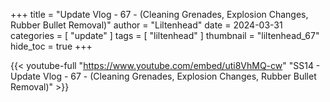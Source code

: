 +++
title = "Update Vlog - 67 - (Cleaning Grenades, Explosion Changes, Rubber Bullet Removal)"
author = "Liltenhead"
date = 2024-03-31
categories = [
	"update"
]
tags = [
	"liltenhead"
]
thumbnail = "liltenhead_67"
hide_toc = true
+++

{{< youtube-full "https://www.youtube.com/embed/uti8VhMQ-cw" "SS14 - Update Vlog - 67 - (Cleaning Grenades, Explosion Changes, Rubber Bullet Removal)" >}}
